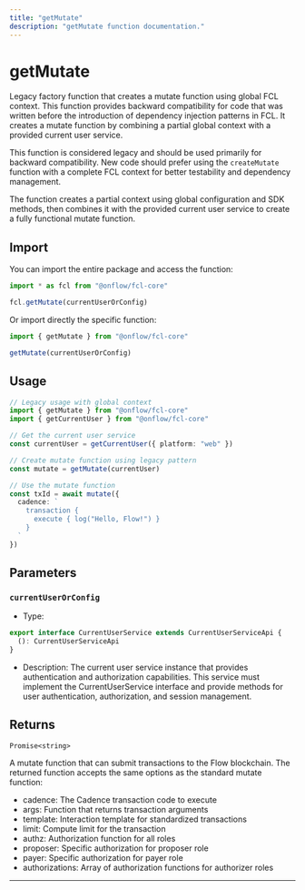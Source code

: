 ```yaml
---
title: "getMutate"
description: "getMutate function documentation."
---
```


<!-- THIS DOCUMENT IS AUTO-GENERATED FROM [onflow/fcl-core/src/exec/mutate.ts](https://github.com/onflow/fcl-js/tree/master/packages/fcl-core/src/exec/mutate.ts). DO NOT EDIT MANUALLY -->

# getMutate

Legacy factory function that creates a mutate function using global FCL context.
This function provides backward compatibility for code that was written before the
introduction of dependency injection patterns in FCL. It creates a mutate function
by combining a partial global context with a provided current user service.

This function is considered legacy and should be used primarily for backward compatibility.
New code should prefer using the `createMutate` function with a complete FCL context
for better testability and dependency management.

The function creates a partial context using global configuration and SDK methods,
then combines it with the provided current user service to create a fully functional
mutate function.

## Import

You can import the entire package and access the function:

```typescript
import * as fcl from "@onflow/fcl-core"

fcl.getMutate(currentUserOrConfig)
```

Or import directly the specific function:

```typescript
import { getMutate } from "@onflow/fcl-core"

getMutate(currentUserOrConfig)
```

## Usage

```typescript
// Legacy usage with global context
import { getMutate } from "@onflow/fcl-core"
import { getCurrentUser } from "@onflow/fcl-core"

// Get the current user service
const currentUser = getCurrentUser({ platform: "web" })

// Create mutate function using legacy pattern
const mutate = getMutate(currentUser)

// Use the mutate function
const txId = await mutate({
  cadence: `
    transaction {
      execute { log("Hello, Flow!") }
    }
  `
})
```

## Parameters

### `currentUserOrConfig` 


- Type: 
```typescript
export interface CurrentUserService extends CurrentUserServiceApi {
  (): CurrentUserServiceApi
}
```
- Description: The current user service instance that provides authentication
and authorization capabilities. This service must implement the CurrentUserService interface
and provide methods for user authentication, authorization, and session management.


## Returns

`Promise<string>`


A mutate function that can submit transactions to the Flow blockchain.
The returned function accepts the same options as the standard mutate function:
- cadence: The Cadence transaction code to execute
- args: Function that returns transaction arguments
- template: Interaction template for standardized transactions
- limit: Compute limit for the transaction
- authz: Authorization function for all roles
- proposer: Specific authorization for proposer role
- payer: Specific authorization for payer role
- authorizations: Array of authorization functions for authorizer roles

---